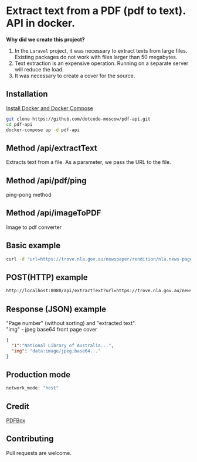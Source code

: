 # Extract text from a PDF (pdf to text). API in docker.

**Why did we create this project?**
1. In the `Laravel` project, it was necessary to extract texts from large files. Existing packages do not work with files larger than 50 megabytes.
2. Text extraction is an expensive operation. Running on a separate server will reduce the load.
3. It was necessary to create a cover for the source.

## Installation
[Install Docker and Docker Compose](https://docs.docker.com/compose/install/)
```sh
git clone https://github.com/dotcode-moscow/pdf-api.git
cd pdf-api
docker-compose up -d pdf-api
```

## Method /api/extractText
Extracts text from a file. As a parameter, we pass the URL to the file.
## Method /api/pdf/ping
ping-pong method
## Method /api/imageToPDF
Image to pdf converter

## Basic example
```sh
curl -d "url=https://trove.nla.gov.au/newspaper/rendition/nla.news-page29291123.pdf" "http://localhost:8080/api/extractText"
```
## POST(HTTP) example
```sh
http://localhost:8080/api/extractText?url=https://trove.nla.gov.au/newspaper/rendition/nla.news-page29291123.pdf
```
## Response (JSON) example
"Page number" (without sorting) and "extracted text".<br>
"img" - jpeg base64 front page cover
```json
{
  "1":"National Library of Australia...",
  "img": "data:image/jpeg;base64..."
}
```

## Production mode
```sh
network_mode: "host"
```

## Credit
[PDFBox](https://pdfbox.apache.org/)

## Contributing
Pull requests are welcome.

